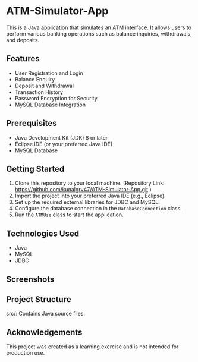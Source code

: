 # ATM-Simulator-App

This is a Java application that simulates an ATM interface. It allows users to perform various banking operations such as balance inquiries, withdrawals, and deposits.

## Features

- User Registration and Login
- Balance Enquiry
- Deposit and Withdrawal
- Transaction History
- Password Encryption for Security
- MySQL Database Integration

## Prerequisites

- Java Development Kit (JDK) 8 or later
- Eclipse IDE (or your preferred Java IDE)
- MySQL Database

## Getting Started

1. Clone this repository to your local machine.   (Repository Link: https://github.com/kunalgrv47/ATM-Simulator-App.git )
2. Import the project into your preferred Java IDE (e.g., Eclipse).
3. Set up the required external libraries for JDBC and MySQL.
4. Configure the database connection in the `DatabaseConnection` class.
5. Run the `ATMUse` class to start the application.

## Technologies Used

- Java
- MySQL
- JDBC

## Screenshots


## Project Structure

src/: Contains Java source files.


## Acknowledgements

This project was created as a learning exercise and is not intended for production use.
